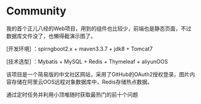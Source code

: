 # Community
我的首个正儿八经的Web项目，用到的组件也比较少，前端也是静态页面，不过数据库文件没了，也懒得截演示图了。

[开发环境] ：spirngboot2.x + maven3.3.7 + jdk8 + Tomcat7

[技术选型] ：Mybatis + MySQL + Redis + Thymeleaf + aliyunOOS

该项目是一个简易版的中文社区网站，采用了GitHub的OAuth2授权登录，图片内容存储在阿里云OOS远程对象数据库中，Redis存储热点数据。

通过定时任务并利用小顶堆随时获取最热门的前十个问题

